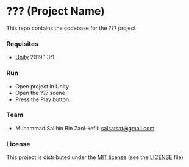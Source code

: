 # ??? (Project Name)
This repo contains the codebase for the ??? project

### Requisites

* [Unity](www.unity3d.com) 2019.1.3f1

### Run

* Open project in Unity
* Open the ??? scene
* Press the Play button

### Team

* Muhammad Salihin Bin Zaol-kefli: salsatsat@gmail.com

### License

This project is distributed under the [MIT license](https://en.wikipedia.org/wiki/MIT_License) (see the [LICENSE](./LICENSE) file)